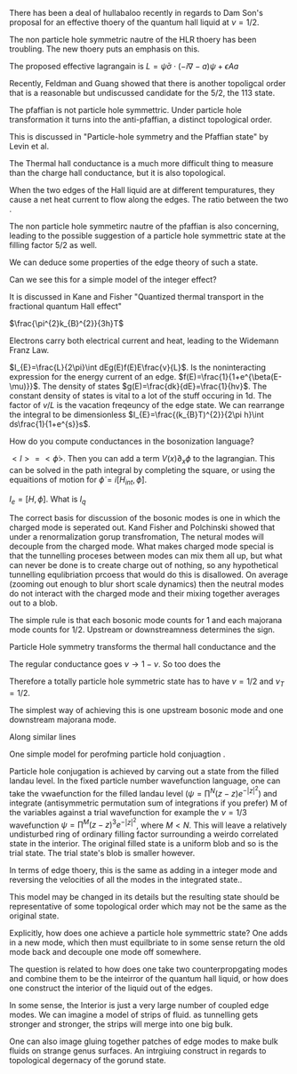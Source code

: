 There has been a deal of hullabaloo recently in regards to Dam Son's
proposal for an effective thoery of the quantum hall liquid at
$\nu=1/2$.

The non particle hole symmetric nautre of the HLR thoery has been
troubling. The new thoery puts an emphasis on this.

The proposed effective lagrangain is
$L=\bar{\psi}\sigma\cdot(-i\nabla-a)\psi+\epsilon Aa$

Recently, Feldman and Guang showed that there is another topoligcal
order that is a reasonable but undiscussed candidate for the $5/2$, the
113 state.

The pfaffian is not particle hole symmettric. Under particle hole
transformation it turns into the anti-pfaffian, a distinct topological
order.

This is discussed in "Particle-hole symmetry and the Pfaffian state" by
Levin et al.

The Thermal hall conductance is a much more difficult thing to measure
than the charge hall conductance, but it is also topological.

When the two edges of the Hall liquid are at different tempuratures,
they cause a net heat current to flow along the edges. The ratio between
the two .

The non particle hole symmetirc nautre of the pfaffian is also
concerning, leading to the possible suggestion of a particle hole
symmettric state at the filling factor $5/2$ as well.

We can deduce some properties of the edge theory of such a state.

Can we see this for a simple model of the integer effect?

It is discussed in Kane and Fisher "Quantized thermal transport in the
fractional quantum Hall effect"

$\frac{\pi^{2}k_{B}^{2}}{3h}T$

Electrons carry both electrical current and heat, leading to the
Widemann Franz Law.

$I_{E}=\frac{L}{2\pi}\int dEg(E)f(E)E\frac{v}{L}$. Is the noninteracting
expression for the energy current of an edge.
$f(E)=\frac{1}{1+e^{\beta(E-\mu)}}$. The density of states
$g(E)=\frac{dk}{dE}=\frac{1}{hv}$. The constant density of states is
vital to a lot of the stuff occuring in 1d. The factor of $v/L$ is the
vacation freqeuncy of the edge state. We can rearrange the integral to
be dimensionless
$I_{E}=\frac{(k_{B}T)^{2}}{2\pi h}\int ds\frac{1}{1+e^{s}}s$.

How do you compute conductances in the bosonization language?

$<I>=<\dot{\phi}>$. Then you can add a term $V(x)\partial_{x}\phi$ to
the lagrangian. This can be solved in the path integral by completing
the square, or using the equaitions of motion for
$\dot{\phi}=i[H_{int},\dot{\phi}]$.

$I_{e}=[H,\phi]$. What is $I_{q}$

The correct basis for discussion of the bosonic modes is one in which
the charged mode is seperated out. Kand Fisher and Polchinski showed
that under a renormalization gorup transfromation, The netural modes
will decouple from the charged mode. What makes charged mode special is
that the tunnelling proceses between modes can mix them all up, but what
can never be done is to create charge out of nothing, so any
hypothetical tunnelling equlibriation prcoess that would do this is
disallowed. On average (zooming out enough to blur short scale dynamics)
then the neutral modes do not interact with the charged mode and their
mixing together averages out to a blob.

The simple rule is that each bosonic mode counts for 1 and each majorana
mode counts for 1/2. Upstream or downstreamness determines the sign.

Particle Hole symmetry transforms the thermal hall conductance and the

The regular conductance goes $\nu\rightarrow1-\nu$. So too does the

Therefore a totally particle hole symmetric state has to have $\nu=1/2$
and $\nu_{T}=1/2$.

The simplest way of achieving this is one upstream bosonic mode and one
downstream majorana mode.

Along similar lines

One simple model for perofming particle hold conjuagtion .

Particle hole conjugation is achieved by carving out a state from the
filled landau level. In the fixed particle number wavefunction language,
one can take the vwaefunction for the filled landau level
($\psi=\prod^{N}(z-z)e^{-|z|^{2}}$) and integrate (antisymmetric
permutation sum of integrations if you prefer) M of the variables
against a trial wavefunction for example the $\nu=1/3$ wavefunction
$\psi=\prod^{M}(z-z)^{3}e^{-|z|^{2}}$, where $M<N$. This will leave a
relatively undisturbed ring of ordinary filling factor surrounding a
weirdo correlated state in the interior. The original filled state is a
uniform blob and so is the trial state. The trial state's blob is
smaller however.

In terms of edge thoery, this is the same as adding in a integer mode
and reversing the velocities of all the modes in the integrated state..

This model may be changed in its details but the resulting state should
be representative of some topological order which may not be the same as
the original state.

Explicitly, how does one achieve a particle hole symmettric state? One
adds in a new mode, which then must equilbriate to in some sense return
the old mode back and decouple one mode off somewhere.

The question is related to how does one take two counterpropgating modes
and combine them to be the inteirror of the quantum hall liquid, or how
does one construct the interior of the liquid out of the edges.

In some sense, the Interior is just a very large number of coupled edge
modes. We can imagine a model of strips of fluid. as tunnelling gets
stronger and stronger, the strips will merge into one big bulk.

One can also image gluing together patches of edge modes to make bulk
fluids on strange genus surfaces. An intrgiuing construct in regards to
topological degernacy of the gorund state.
